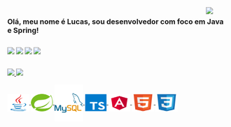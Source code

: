 <img align="right" width="50em" src="https://github.com/Okamium/Okamium/blob/main/arthas.gif">

### Olá, meu nome é Lucas, sou desenvolvedor com foco em Java e Spring!

##

<div> 
  <a href="https://www.linkedin.com/in/lucas-buzo" target="_blank"><img src="https://img.shields.io/badge/-LinkedIn-%230077B5?style=for-the-badge&logo=linkedin&logoColor=white" target="_blank"><a> 
  <a href="https://www.twitch.tv/lexdeluto" target="_blank"><img src="https://img.shields.io/badge/Twitch-9146FF?style=for-the-badge&logo=twitch&logoColor=white" target="_blank"></a>
  <a href="https://instagram.com/luks.kaiser" target="_blank"><img src="https://img.shields.io/badge/-Instagram-%23E4405F?style=for-the-badge&logo=instagram&logoColor=white" target="_blank"></a>
  <a href="mailto:lucabtei@outlook.com"><img src="https://img.shields.io/badge/Microsoft_Outlook-0078D4?style=for-the-badge&logo=microsoft-outlook&logoColor=white"></a>
</div>
    
##

<div>
  <a href="https://github.com/Okamium">
    <img height="180em" src="https://github-readme-stats.vercel.app/api?username=Okamium&theme=vision-friendly-dark&show_icons=true&count_private=true">
    <img height="150em" src="https://github-readme-stats.vercel.app/api/top-langs/?username=Okamium&theme=vision-friendly-dark&layout=compact">
</div>
  
<div style="display: inline_block"><br>
  <img align="center" alt="Okamium-Java" height="40" width="50" src="https://raw.githubusercontent.com/devicons/devicon/master/icons/java/java-original.svg">
  <img align="center" alt="Okamium-Spring" height="40" width="50" src="https://raw.githubusercontent.com/devicons/devicon/master/icons/spring/spring-original.svg">
  <img align="center" alt="Okamium-MySQL" height="85" width="65" src="https://raw.githubusercontent.com/devicons/devicon/master/icons/mysql/mysql-original-wordmark.svg">
  <img align="center" alt="Okamiuma-Ts" height="40" width="50" src="https://raw.githubusercontent.com/devicons/devicon/master/icons/typescript/typescript-plain.svg">
  <img align="center" alt="Okamium-React" height="40" width="50" src="https://raw.githubusercontent.com/devicons/devicon/master/icons/angular/angular-original.svg">
  <img align="center" alt="Okamium-HTML" height="40" width="50" src="https://raw.githubusercontent.com/devicons/devicon/master/icons/html5/html5-original.svg">
  <img align="center" alt="Okamium-CSS" height="40" width="50" src="https://raw.githubusercontent.com/devicons/devicon/master/icons/css3/css3-original.svg">
</div>

